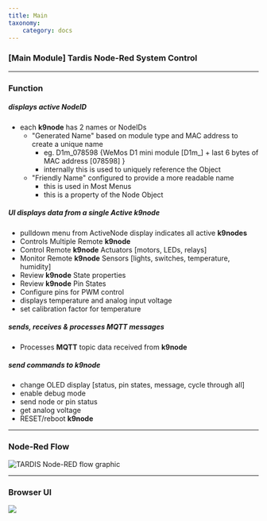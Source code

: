 ```yaml
---
title: Main
taxonomy:
    category: docs
---
```

### [Main Module] Tardis Node-Red System Control
---
### Function
##### displays active NodeID 
- each __k9node__ has 2 names or NodeIDs
	- "Generated Name" based on module type and MAC address to create a unique name
		- eg. D1m_078598 {WeMos D1 mini module [D1m_] + last 6 bytes of MAC address [078598] }
		- internally this is used to uniquely reference the Object
	- "Friendly Name" configured to provide a more readable name
		- this is used in Most Menus
		- this is a property of the Node Object

##### UI displays data from a single Active __k9node__
- pulldown menu from ActiveNode display indicates all active __k9nodes__
- Controls Multiple Remote __k9node__ 
- Control Remote __k9node__  Actuators [motors, LEDs, relays]
- Monitor Remote __k9node__  Sensors [lights, switches, temperature, humidity]
- Review __k9node__  State properties
- Review __k9node__  Pin States
- Configure pins for PWM control
- displays temperature and analog input voltage
- set calibration factor for temperature

##### sends, receives & processes __MQTT__ messages
- Processes __MQTT__ topic data received from __k9node__ 

##### send commands to __k9node__ 
- change OLED display [status, pin states, message, cycle through all]
- enable debug mode
- send node or pin status
- get analog voltage
- RESET/reboot __k9node__

---

### Node-Red Flow
![TARDIS Node-RED flow graphic](/user/images/tardis/2018-08-09_16-01-02-main.png)

---

### Browser UI
![](/user/images/tardis/chrome_2018-08-15_11-47-26-main-ui.png)